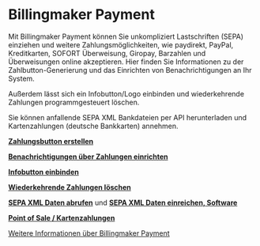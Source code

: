 Billingmaker Payment
====================

Mit Billingmaker Payment können Sie unkompliziert Lastschriften (SEPA) einziehen und weitere Zahlungsmöglichkeiten, wie paydirekt, PayPal, Kreditkarten, SOFORT Überweisung, Giropay, Barzahlen und Überweisungen online akzeptieren.
Hier finden Sie Informationen zu der Zahlbutton-Generierung und das Einrichten von Benachrichtigungen an Ihr System.

Außerdem lässt sich ein Infobutton/Logo einbinden und wiederkehrende Zahlungen programmgesteuert löschen.

Sie können anfallende SEPA XML Bankdateien per API herunterladen und Kartenzahlungen (deutsche Bankkarten) annehmen.

**[Zahlungsbutton erstellen](Button.md)**

**[Benachrichtigungen über Zahlungen einrichten](Benachrichtigungen.md)**

**[Infobutton einbinden](Infobutton.html)**

**[Wiederkehrende Zahlungen löschen](Wiederkehrend.php)**

**[SEPA XML Daten abrufen](Daten.php)** und **[SEPA XML Daten einreichen, Software](BankUpload.md)**

**[Point of Sale / Kartenzahlungen](PointOfSale.md)**

[Weitere Informationen über Billingmaker Payment](https://payment.billingmaker.com)
